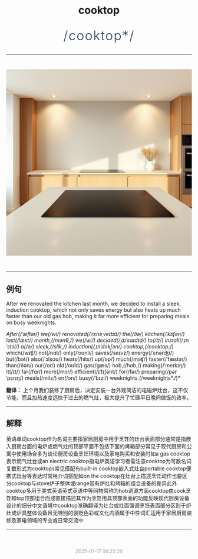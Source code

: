 <div align="center">

# cooktop

<div style="margin: 30px 0;">
<h1 style="font-size: 2.5em; font-weight: 300; letter-spacing: 2px; margin: 0; color: #2c3e50;">
/cooktop*/
</h1>
</div>

</div>

---

<div align="center" style="margin: 40px 0;">

![cooktop](images/cooktop.png)

</div>

---

## 例句

After we renovated the kitchen last month, we decided to install a sleek, induction cooktop, which not only saves energy but also heats up much faster than our old gas hob, making it far more efficient for preparing meals on busy weeknights.

*After(/ˈæftər/) we(/wi/) renovated(/ˈrɛnəˌveɪtɪd/) the(/ðə/) kitchen(/ˈkɪʧən/) last(/læst/) month,(/mənθ,/) we(/wi/) decided(/ˌdɪˈsaɪdɪd/) to(/tɪ/) install(/ˌɪnˈstɔl/) a(/ə/) sleek,(/slik,/) induction(/ˌɪnˈdəkʃən/) cooktop,(/cooktop*,/) which(/wɪʧ/) not(/nɑt/) only(/ˈoʊnli/) saves(/seɪvz/) energy(/ˈɛnərʤi/) but(/bət/) also(/ˈɔlsoʊ/) heats(/hits/) up(/əp/) much(/məʧ/) faster(/ˈfæstər/) than(/ðən/) our(/ɑr/) old(/oʊld/) gas(/gæs/) hob,(/hɑb,/) making(/ˈmeɪkɪŋ/) it(/ɪt/) far(/fɑr/) more(/mɔr/) efficient(/ɪˈfɪʃənt/) for(/fər/) preparing(/pərˈpɛrɪŋ/) meals(/milz/) on(/ɔn/) busy(/ˈbɪzi/) weeknights.(/weeknights*./)*

**翻译：** 上个月我们装修了厨房后，决定安装一台外观简洁的电磁炉灶台，这不仅节能，而且加热速度远快于过去的燃气灶，极大提升了忙碌平日晚间做饭的效率。

---

## 解释

英语单词cooktop作为名词主要指家居厨房中用于烹饪的灶台表面部分通常是指嵌入厨房台面的电炉或燃气灶的顶部平面不包括下面的烤箱部分常见于现代厨房和公寓中使用场合多为谈论厨房设备烹饪环境以及家电购买和安装时如a gas cooktop表示燃气灶台或an electric cooktop指电炉英语学习者需注意cooktop为可数名词复数形式为cooktops常见搭配有built-in cooktop嵌入式灶台portable cooktop便携式灶台等表达时常用介词搭配如on the cooktop在灶台上描述烹饪动作也要区分cooktop与stove炉子整体或range带有炉灶和烤箱的组合设备的差异此外cooktop多用于美式英语英式英语中等同物常称为hob词源方面cooktop由cook烹饪和top顶部组合而成直接描述其作为烹饪用具顶部表面的功能反映现代厨房设备设计的细分中文语境中cooktop准确翻译为灶台或灶面强调烹饪表面部分区别于炉灶或炉具整体设备且无特别的褒贬色彩或文化内涵属于中性词汇适用于家居厨房装修及家电领域的专业或日常交流中


---

<div align="center" style="margin-top: 50px;">
<small style="color: #999; font-size: 0.9em;">2025-07-17 06:22:39</small>
</div>
